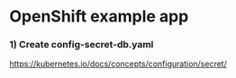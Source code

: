 # OpenShift example app

### 1) Create config-secret-db.yaml
https://kubernetes.io/docs/concepts/configuration/secret/

